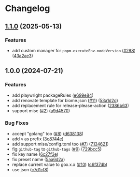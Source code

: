# Changelog

## [1.1.0](https://github.com/Omochice/personal-renovate-config/compare/v1.0.0...v1.1.0) (2025-05-13)


### Features

* add custom manager for `pnpm.executeEnv.nodeVersion` ([#288](https://github.com/Omochice/personal-renovate-config/issues/288)) ([43a2ae3](https://github.com/Omochice/personal-renovate-config/commit/43a2ae3ae097e37d65e8fbd87836ad9625e2ec57))

## 1.0.0 (2024-07-21)


### Features

* add playwright packageRules ([e699e84](https://github.com/Omochice/personal-renovate-config/commit/e699e84da5c2fc8aeaddc8305f7ae7516751d987))
* add renovate template for biome.json ([#11](https://github.com/Omochice/personal-renovate-config/issues/11)) ([53a1d2d](https://github.com/Omochice/personal-renovate-config/commit/53a1d2dffa24a8e9bc1d4e02d417ffafbc79eeb5))
* add replacement rule for release-please-action ([2386b63](https://github.com/Omochice/personal-renovate-config/commit/2386b63d652154ee03c4b506dcd6ee8cdc3cd704))
* support mise ([#2](https://github.com/Omochice/personal-renovate-config/issues/2)) ([a9d4570](https://github.com/Omochice/personal-renovate-config/commit/a9d4570b85586de0c88fed64fc2941715a857b22))


### Bug Fixes

* accept "golang" too ([#8](https://github.com/Omochice/personal-renovate-config/issues/8)) ([d638138](https://github.com/Omochice/personal-renovate-config/commit/d6381382c2653c0a244d9b031353f6710bb045d1))
* add `v` as prefix ([3c8744e](https://github.com/Omochice/personal-renovate-config/commit/3c8744ef67ab3559040838889b9bc2795f425453))
* add support mise/config.toml too ([#7](https://github.com/Omochice/personal-renovate-config/issues/7)) ([7134621](https://github.com/Omochice/personal-renovate-config/commit/71346216e4b964bb317951165bb827f0fe358092))
* fig `github-tag` to `github-tags` ([#9](https://github.com/Omochice/personal-renovate-config/issues/9)) ([729bcc5](https://github.com/Omochice/personal-renovate-config/commit/729bcc5c6078d7ab0de4cdf69424fe38e6ee870a))
* fix key name ([6c27f3e](https://github.com/Omochice/personal-renovate-config/commit/6c27f3ea4e626b2a2190a948fdb57046b41f521e))
* fix preset name ([5aa6d2a](https://github.com/Omochice/personal-renovate-config/commit/5aa6d2a0972f600b7ab1ea53ea3ff29454367185))
* replace current value to gox.x.x ([#10](https://github.com/Omochice/personal-renovate-config/issues/10)) ([c6f37db](https://github.com/Omochice/personal-renovate-config/commit/c6f37db4e780cda02ed158cc5ac94ecfc5975f78))
* use json ([c7d1cf8](https://github.com/Omochice/personal-renovate-config/commit/c7d1cf8afb9164a17647257bb9abbd1f6b6dd70b))
